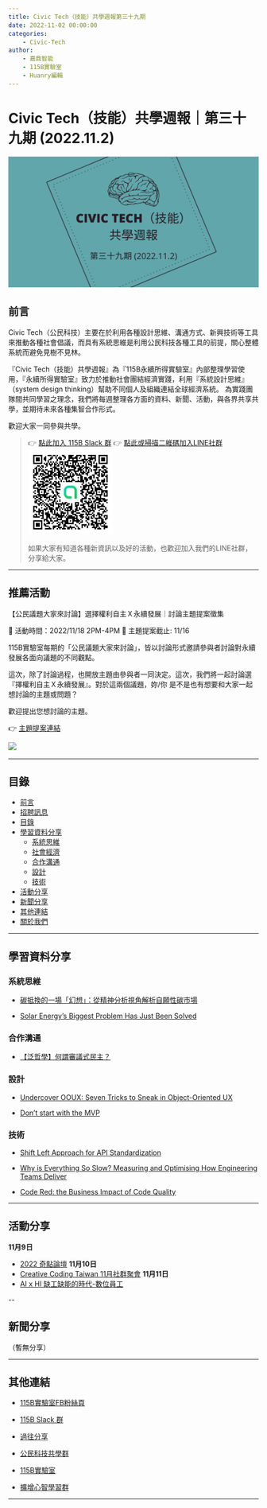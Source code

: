 ```yaml
---
title: Civic Tech（技能）共學週報第三十九期
date: 2022-11-02 00:00:00
categories:
	- Civic-Tech
author:
	- 嘉鼎智能
	- 115B實驗室
	- Huanry編輯
---
```

# Civic Tech（技能）共學週報｜第三十九期 (2022.11.2)

![Civic-Tech-39](/img/ct/39.png)

## 前言

Civic Tech（公民科技）主要在於利用各種設計思維、溝通方式、新興技術等工具來推動各種社會倡議，而具有系統思維是利用公民科技各種工具的前提，關心整體系統而避免見樹不見林。

『Civic Tech（技能）共學週報』為『115B永續所得實驗室』內部整理學習使用，『永續所得實驗室』致力於推動社會團結經濟實踐，利用『系統設計思維』（system design thinking）幫助不同個人及組織連結全球經濟系統。
為實踐團隊間共同學習之理念，我們將每週整理各方面的資料、新聞、活動，與各界共享共學，並期待未來各種集智合作形式。

歡迎大家一同參與共學。

>👉  [點此加入 115B Slack 群](https://bit.ly/Slack115b)
>👉  [點此或掃描二維碼加入LINE社群](https://line.me/ti/g2/Dj4AkbdDsY6o4D_CdDUB6Q)
>[![公民科技共學群](/img/產品共學群.jpg)](https://line.me/ti/g2/Dj4AkbdDsY6o4D_CdDUB6Q)
>
>如果大家有知道各種新資訊以及好的活動，也歡迎加入我們的LINE社群，分享給大家。

---
## 推薦活動

【公民議題大家來討論】選擇權利自主Ｘ永續發展｜討論主題提案徵集

🔶 活動時間：2022/11/18 2PM-4PM
💫 主題提案截止: 11/16

115B實驗室每期的「公民議題大家來討論」，皆以討論形式邀請參與者討論對永續發展各面向議題的不同觀點。

這次，除了討論過程，也開放主題由參與者一同決定。這次，我們將一起討論選『擇權利自主Ｘ永續發展』。對於這兩個議題，妳/你 是不是也有想要和大家一起想討論的主題或問題？

歡迎提出您想討論的主題。

👉 [主題提案連結](https://docs.google.com/forms/d/e/1FAIpQLSf5o4sy_3o_OOUWNRuyf1iNedLbZplMyKqb_5KsWMrwYqMX3A/viewform)

![](https://lh3.googleusercontent.com/Mbpla2Uh-G7bmVOwVzp66cj2Js2-4c-dE2Z0-CZek0XzbeIb_9B4aBiheVFUWW91mfQLBLDGwcgGb59nGJeOyBRFuTXblOZzhUGmsDu1UD9do2kjrf5i-W-dY3QPn7hDEA=w1080)

---
## 目錄
- [前言](#前言)
- [招聘訊息](#招聘訊息)
- [目錄](#目錄)
- [學習資料分享](#學習資料分享)
	- [系統思維](#系統思維)
	- [社會經濟](#社會經濟)
	- [合作溝通](#合作溝通)
	- [設計](#設計)
	- [技術](#技術)
- [活動分享](#活動分享)
- [新聞分享](#新聞分享)
- [其他連結](#其他連結)
- [關於我們](#關於我們)

---
## 學習資料分享
### 系統思維

- [碳抵換的一場「幻想」：從精神分析視角解析自願性碳市場](https://csr.cw.com.tw/article/42809)

- [Solar Energy’s Biggest Problem Has Just Been Solved](https://medium.com/predict/solar-energys-biggest-problem-has-just-been-solved-c14082ce2064)

### 合作溝通

- [【泛哲學】何謂審議式民主？](https://philomedium.com/blog/81276)

### 設計

- [Undercover OOUX: Seven Tricks to Sneak in Object-Oriented UX](https://sophiavux.medium.com/undercover-ooux-seven-tricks-to-sneak-in-object-oriented-ux-fb15ff86f02)


- [Don’t start with the MVP](https://uxdesign.cc/dont-start-with-the-mvp-e2e604e4ebfe)

### 技術

- [Shift Left Approach for API Standardization](https://www.infoq.com/articles/shift-left-api-standardization/)

- [Why is Everything So Slow? Measuring and Optimising How Engineering Teams Deliver](https://www.infoq.com/articles/measure-optimise-delivery/)

- [Code Red: the Business Impact of Code Quality](https://www.infoq.com/articles/business-impact-code-quality/)

---
## 活動分享

**11月9日**
- [2022 奇點論壇](https://www.accupass.com/event/2210110754351492686333)
**11月10日**
- [Creative Coding Taiwan 11月社群聚會](https://www.accupass.com/event/2210231349423446836360)
**11月11日**
- [AI x HI 缺工缺能的時代-數位員工](https://www.accupass.com/event/2210190843094261883260)


--
## 新聞分享

（暫無分享）

---
## 其他連結

- [115B實驗室FB粉絲頁](https://www.facebook.com/%E6%B0%B8%E7%BA%8C%E6%89%80%E5%BE%97%E5%AF%A6%E9%A9%97%E5%AE%A4-102916798609139)

- [115B Slack 群](https://bit.ly/Slack115b)

- [過往分享](/categories/Civic-Tech)

- [公民科技共學群](https://line.me/ti/g2/Dj4AkbdDsY6o4D_CdDUB6Q?utm_source=invitation&utm_medium=link_copy&utm_campaign=default)

- [115B實驗室](https://line.me/ti/g2/asPFU-0w4o9MIRSBdb4gtg?utm_source=invitation&utm_medium=link_copy&utm_campaign=default)

- [擴增心智學習群](https://line.me/ti/g2/asPFU-0w4o9MIRSBdb4gtg?utm_source=invitation&utm_medium=link_copy&utm_campaign=default)

---